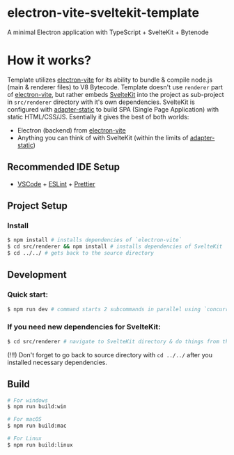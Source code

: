 # electron-vite-sveltekit-template

A minimal Electron application with TypeScript + SvelteKit + Bytenode

# How it works?
Template utilizes [electron-vite](https://github.com/alex8088/electron-vite) for its ability to bundle & compile node.js (main & renderer files) to V8 Bytecode.
Template doesn't use `renderer` part of [electron-vite](https://github.com/alex8088/electron-vite), but rather embeds [SvelteKit](https://kit.svelte.dev/) into the project as sub-project in `src/renderer` directory with it's own dependencies. SvelteKit is configured with [adapter-static](https://kit.svelte.dev/docs/adapter-static) to build SPA (Single Page Application) with static HTML/CSS/JS.
Esentially it gives the best of both worlds:
- Electron (backend) from [electron-vite](https://github.com/alex8088/electron-vite)
- Anything you can think of with SvelteKit (within the limits of [adapter-static](https://kit.svelte.dev/docs/adapter-static))

## Recommended IDE Setup

- [VSCode](https://code.visualstudio.com/) + [ESLint](https://marketplace.visualstudio.com/items?itemName=dbaeumer.vscode-eslint) + [Prettier](https://marketplace.visualstudio.com/items?itemName=esbenp.prettier-vscode)

## Project Setup

### Install

```bash
$ npm install # installs dependencies of `electron-vite`
$ cd src/renderer && npm install # installs dependencies of SvelteKit
$ cd ../../ # gets back to the source directory
```

## Development

### Quick start:
```bash
$ npm run dev # command starts 2 subcommands in parallel using `concurrently` npm package
```
### If you need new dependencies for SvelteKit:
```bash
$ cd src/renderer # navigate to SvelteKit directory & do things from there
```
(!!!) Don't forget to go back to source directory with `cd ../../` after you installed necessary dependencies.

## Build

```bash
# For windows
$ npm run build:win

# For macOS
$ npm run build:mac

# For Linux
$ npm run build:linux
```
